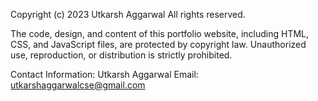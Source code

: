 
   Copyright (c) 2023 Utkarsh Aggarwal
   All rights reserved.

   The code, design, and content of this portfolio website, including HTML, CSS, and JavaScript files,
   are protected by copyright law. Unauthorized use, reproduction, or distribution is strictly prohibited.

   Contact Information:
   Utkarsh Aggarwal
   Email: utkarshaggarwalcse@gmail.com


